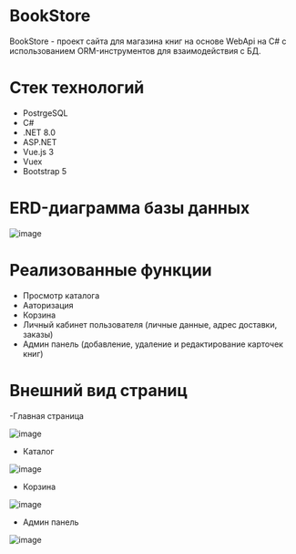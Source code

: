 # BookStore
BookStore - проект сайта для магазина книг на основе WebApi на C# с использованием ORM-инструментов для взаимодействия с БД.
# Стек технологий
- PostrgeSQL
- C#
- .NET 8.0
- ASP.NET
- Vue.js 3
- Vuex
- Bootstrap 5
# ERD-диаграмма базы данных
![image](https://github.com/CodeR1der/BookStoreWebVue/assets/88038718/e1f9ae1a-9b11-41af-9b76-4d6f3ae86a10) 
# Реализованные функции
- Просмотр каталога
- Ааторизация 
- Корзина
- Личный кабинет пользователя (личные данные, адрес доставки, заказы)
- Админ панель (добавление, удаление и редактирование карточек книг)
# Внешний вид страниц
-Главная страница

![image](https://github.com/CodeR1der/BookStoreWebVue/assets/88038718/2b791b46-d877-4acf-bebb-39f3f0b1d203)
- Каталог

![image](https://github.com/CodeR1der/BookStoreWebVue/assets/88038718/98fd7a32-f640-4ab9-b463-b6cff16140a4)
- Корзина

![image](https://github.com/CodeR1der/BookStoreWebVue/assets/88038718/6b5eed3c-16dd-4f53-973c-5a70944e9152)
- Админ панель

![image](https://github.com/CodeR1der/BookStoreWebVue/assets/88038718/204ce44c-53f8-4d9d-ae36-faa0b7de7f9e)



